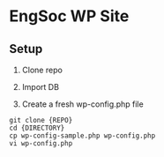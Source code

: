 # EngSoc WP Site

## Setup

1. Clone repo

2. Import DB

3. Create a fresh wp-config.php file
```
git clone {REPO}
cd {DIRECTORY}
cp wp-config-sample.php wp-config.php
vi wp-config.php
```
